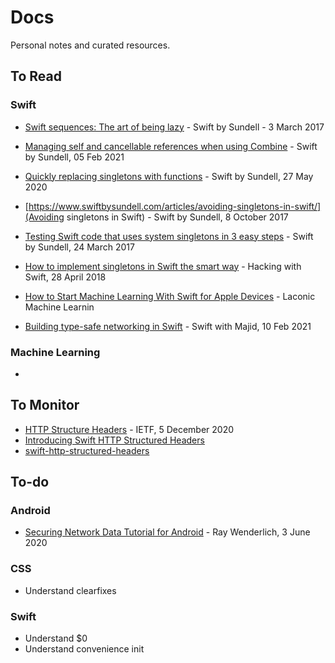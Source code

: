 # Docs
Personal notes and curated resources.

## To Read

### Swift
- [Swift sequences: The art of being lazy](https://www.swiftbysundell.com/articles/swift-sequences-the-art-of-being-lazy/) -  Swift by Sundell - 3 
  March 2017
- [Managing self and cancellable references when using Combine](https://www.swiftbysundell.com/articles/combine-self-cancellable-memory-management/) - Swift by Sundell, 05 Feb 2021

- [Quickly replacing singletons with functions](https://www.swiftbysundell.com/tips/quickly-replacing-singletons-with-functions/) - Swift by Sundell, 27 May 2020
- [https://www.swiftbysundell.com/articles/avoiding-singletons-in-swift/](Avoiding singletons in Swift) - Swift by Sundell, 8 October 2017
- [Testing Swift code that uses system singletons in 3 easy steps](https://www.swiftbysundell.com/articles/testing-swift-code-that-uses-system-singletons-in-3-easy-steps/) - Swift by Sundell, 24 March 2017
- [How to implement singletons in Swift the smart way](https://www.hackingwithswift.com/articles/88/how-to-implement-singletons-in-swift-the-smart-way) - Hacking with Swift, 28 April 2018

- [How to Start Machine Learning With Swift for Apple Devices](https://laconicml.com/machine-learning-swift-apple-devices/) - Laconic Machine Learnin 

- [Building type-safe networking in Swift](https://swiftwithmajid.com/2021/02/10/building-type-safe-networking-in-swift/) - Swift with Majid, 10 Feb 2021

### Machine Learning
- []()

## To Monitor

- [HTTP Structure Headers](https://tools.ietf.org/html/draft-ietf-httpbis-header-structure-19) - IETF, 5 December 2020
- [Introducing Swift HTTP Structured Headers](https://github.com/apple/swift-http-structured-headers)
- [swift-http-structured-headers](https://github.com/apple/swift-http-structured-headers)

## To-do

### Android
- [Securing Network Data Tutorial for Android](https://www.raywenderlich.com/10056112-securing-network-data-tutorial-for-android) - Ray Wenderlich, 3 June 2020

### CSS
- Understand clearfixes

### Swift
- Understand $0
- Understand convenience init